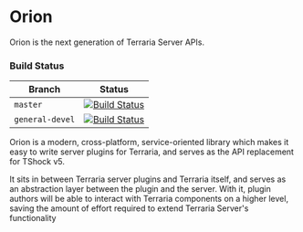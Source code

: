 # Orion 

Orion is the next generation of Terraria Server APIs.

### Build Status

| Branch          | Status 
|-----------------|--------
| `master`        | [![Build Status](https://travis-ci.org/NyxStudios/Orion.svg?branch=master)](https://travis-ci.org/NyxStudios/Orion)
| `general-devel` | [![Build Status](https://travis-ci.org/NyxStudios/Orion.svg?branch=general-devel)](https://travis-ci.org/NyxStudios/Orion)

Orion is a modern, cross-platform, service-oriented library which makes it easy to write server plugins for Terraria, and 
serves as the API replacement for TShock v5.

It sits in between Terraria server plugins and Terraria itself, and serves as an abstraction layer between the plugin and
the server.  With it, plugin authors will be able to interact with Terraria components on a higher level, saving
the amount of effort required to extend Terraria Server's functionality


